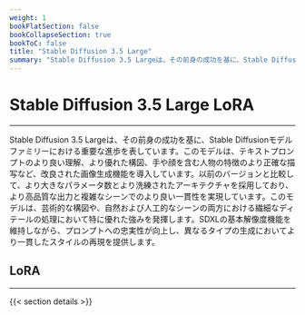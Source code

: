 ```yaml
---
weight: 1
bookFlatSection: false
bookCollapseSection: true
bookToC: false
title: "Stable Diffusion 3.5 Large"
summary: "Stable Diffusion 3.5 Largeは、その前身の成功を基に、Stable Diffusionモデルファミリーにおける重要な進歩を表しています。このモデルは、テキストプロンプトのより良い理解、より優れた構図、手や顔を含む人物の特徴のより正確な描写など、改良された画像生成機能を導入しています。以前のバージョンと比較して、より大きなパラメータ数とより洗練されたアーキテクチャを採用しており、より高品質な出力と複雑なシーンでのより良い一貫性を実現しています。このモデルは、芸術的な構図や、自然および人工的なシーンの両方における繊細なディテールの処理において特に優れた強みを発揮します。SDXLの基本解像度機能を維持しながら、プロンプトへの忠実性が向上し、異なるタイプの生成においてより一貫したスタイルの再現を提供します。"
---
```


<!--markdownlint-disable MD025 -->

# Stable Diffusion 3.5 Large LoRA

---

Stable Diffusion 3.5 Largeは、その前身の成功を基に、Stable Diffusionモデルファミリーにおける重要な進歩を表しています。このモデルは、テキストプロンプトのより良い理解、より優れた構図、手や顔を含む人物の特徴のより正確な描写など、改良された画像生成機能を導入しています。以前のバージョンと比較して、より大きなパラメータ数とより洗練されたアーキテクチャを採用しており、より高品質な出力と複雑なシーンでのより良い一貫性を実現しています。このモデルは、芸術的な構図や、自然および人工的なシーンの両方における繊細なディテールの処理において特に優れた強みを発揮します。SDXLの基本解像度機能を維持しながら、プロンプトへの忠実性が向上し、異なるタイプの生成においてより一貫したスタイルの再現を提供します。

## LoRA

---

{{< section details >}}

